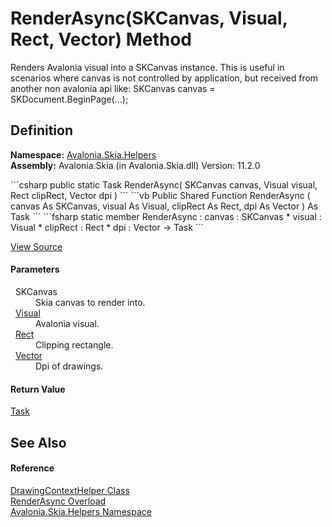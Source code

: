 # RenderAsync(SKCanvas, Visual, Rect, Vector) Method


Renders Avalonia visual into a SKCanvas instance. This is useful in scenarios where canvas is not controlled by application, but received from another non avalonia api like: SKCanvas canvas = SKDocument.BeginPage(...);



## Definition
**Namespace:** <a href="N_Avalonia_Skia_Helpers">Avalonia.Skia.Helpers</a>  
**Assembly:** Avalonia.Skia (in Avalonia.Skia.dll) Version: 11.2.0

<Tabs groupId="api-code-preview">
<TabItem value="csharp" label="C#">
```csharp
public static Task RenderAsync(
	SKCanvas canvas,
	Visual visual,
	Rect clipRect,
	Vector dpi
)
```
</TabItem>
<TabItem value="vb" label="VB">
```vb
Public Shared Function RenderAsync ( 
	canvas As SKCanvas,
	visual As Visual,
	clipRect As Rect,
	dpi As Vector
) As Task
```
</TabItem>
<TabItem value="fsharp" label="F#">
```fsharp
static member RenderAsync : 
        canvas : SKCanvas * 
        visual : Visual * 
        clipRect : Rect * 
        dpi : Vector -> Task 
```
</TabItem>
</Tabs>



<a href="https://github.com/AvaloniaUI/Avalonia/tree/master/src/Skia/Avalonia.Skia/Helpers/DrawingContextHelper.cs#L30" title="View the source code">View Source</a>



#### Parameters
<dl><dt>  SKCanvas</dt><dd>Skia canvas to render into.</dd><dt>  <a href="T_Avalonia_Visual">Visual</a></dt><dd>Avalonia visual.</dd><dt>  <a href="T_Avalonia_Rect">Rect</a></dt><dd>Clipping rectangle.</dd><dt>  <a href="T_Avalonia_Vector">Vector</a></dt><dd>Dpi of drawings.</dd></dl>

#### Return Value
<a href="https://learn.microsoft.com/dotnet/api/system.threading.tasks.task" target="_blank" rel="noopener noreferrer">Task</a>

## See Also


#### Reference
<a href="T_Avalonia_Skia_Helpers_DrawingContextHelper">DrawingContextHelper Class</a>  
<a href="Overload_Avalonia_Skia_Helpers_DrawingContextHelper_RenderAsync">RenderAsync Overload</a>  
<a href="N_Avalonia_Skia_Helpers">Avalonia.Skia.Helpers Namespace</a>  

